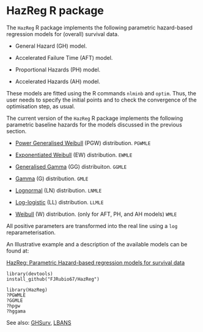 # HazReg R package

The `HazReg` R package implements the following parametric hazard-based regression models for (overall) survival data.

- General Hazard (GH) model.

- Accelerated Failure Time (AFT) model.

- Proportional Hazards (PH) model.

- Accelerated Hazards (AH) model.


These models are fitted using the R commands `nlminb` and `optim`. Thus, the user needs to specify the initial points and to check the convergence of the optimisation step, as usual.


The current version of the `HazReg` R package implements the following parametric baseline hazards for the models discussed in the previous section.

- [Power Generalised Weibull](http://rpubs.com/FJRubio/PGW) (PGW) distribution. `PGWMLE`
 
- [Exponentiated Weibull](http://rpubs.com/FJRubio/EWD) (EW) distribution. `EWMLE`
 
- [Generalised Gamma](http://rpubs.com/FJRubio/GG) (GG) distribuiton. `GGMLE`

- [Gamma](https://en.wikipedia.org/wiki/Gamma_distribution) (G) distribution. `GMLE`

- [Lognormal](https://en.wikipedia.org/wiki/Log-normal_distribution) (LN) distribution. `LNMLE`

- [Log-logistic](https://en.wikipedia.org/wiki/Log-logistic_distribution) (LL) distribution. `LLMLE`

- [Weibull](https://en.wikipedia.org/wiki/Weibull_distribution) (W) distribution. (only for AFT, PH, and AH models) `WMLE`


All positive parameters are transformed into the real line using a `log` reparameterisation.

An Illustrative example and a description of the available models can be found at:

[HazReg: Parametric Hazard-based regression models for survival data](https://rpubs.com/FJRubio/HazReg)

```
library(devtools)
install_github("FJRubio67/HazReg")

library(HazReg)
?PGWMLE
?GGMLE
?hpgw
?hggama
```

See also: [GHSurv](https://github.com/FJRubio67/GHSurv), [LBANS](https://github.com/FJRubio67/LBANS)

